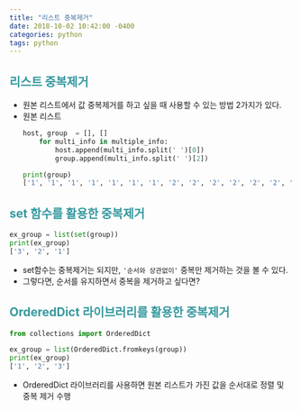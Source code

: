 ```yaml
---
title: "리스트 중복제거"
date: 2018-10-02 10:42:00 -0400
categories: python
tags: python
---
```


## <span style="color:#36999F"> 리스트 중복제거 </span>
- 원본 리스트에서 값 중복제거를 하고 싶을 때 사용할 수 있는 방법 2가지가 있다.
- 원본 리스트
    ```python
    host, group  = [], []
        for multi_info in multiple_info:
            host.append(multi_info.split(' ')[0])
            group.append(multi_info.split(' ')[2])
    ```
     ```python
    print(group)
    ['1', '1', '1', '1', '1', '1', '1', '2', '2', '2', '2', '2', '2', '2', '3', '3', '3', '3', '3', '3']
    ```

## <span style="color:#36999F"> set 함수를 활용한 중복제거 </span> 
 ```python
ex_group = list(set(group))
print(ex_group)
['3', '2', '1']
```
- set함수는 중복제거는 되지만, `'순서와 상관없이'` 중복만 제거하는 
  것을 볼 수 있다. <br>
- 그렇다면, 순서를 유지하면서 중복을 제거하고 싶다면? <br>  

## <span style="color:#36999F"> OrderedDict 라이브러리를 활용한 중복제거 </span> 
 ```python
from collections import OrderedDict

ex_group = list(OrderedDict.fromkeys(group))
print(ex_group)
['1', '2', '3']
```
- OrderedDict 라이브러리를 사용하면 원본 리스트가 가진 값을 순서대로 정렬 및 중복 제거 수행 <br>